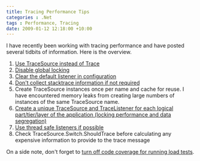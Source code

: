 ```yaml
---
title: Tracing Performance Tips
categories : .Net
tags : Performance, Tracing
date: 2009-01-12 12:18:00 +10:00
---
```


 I have recently been working with tracing performance and have posted several tidbits of information. Here is the overview. 

1. [Use TraceSource instead of Trace][0]
1. [Disable global locking][1]
1. [Clear the default listener in configuration][2]
1. [Don't collect stacktrace information if not required][3]
1. Create TraceSource instances once per name and cache for reuse. I have encountered memory leaks from creating large numbers of instances of the same TraceSource name.
1. [Create a unique TraceSource and TraceListener for each logical part/tier/layer of the application (locking performance and data segregation)][1]
1. [Use thread safe listeners if possible][1]
1. Check TraceSource.Switch.ShouldTrace before calculating any expensive information to provide to the trace message

 On a side note, don't forget to [turn off code coverage for running load tests][4]. 

[0]: /post/2008/12/22/The-evils-of-SystemDiagnosticsTrace.aspx
[1]: /post/2009/01/08/Disable-Trace-UseGlobalLock-For-Better-Tracing-Performance.aspx
[2]: /post/2009/01/08/Carrying-tracing-weight-you-didnt-know-you-had.aspx
[3]: /post/2009/01/08/Dont-trace-the-callstack-if-you-dont-need-to.aspx
[4]: /post/2008/06/02/load-tests-don-t-like-code-coverage.aspx

